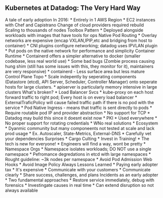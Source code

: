 ## Kubernetes at Datadog: The Very Hard Way

A tale of early adoption
In 2016:
    * Entirely in 1 AWS Region
    * EC2 instances with Chef and Capistrano
Change of cloud providers required rebuild
Scaling to thousands of nodes
Toolbox Pattern
    * Deployed alongside workloads with images that have tools for ops
Native Pod Routing
    * Overlay networks are expensive (encap VXLAN,IPIP,etc and bridging from host to container)
    * CNI plugins configure networking; datadog uses IPVLAN plugin
    * Put pods on the native network for performance and simplicity
Container Runtime
    * Containerd offers a simpler alternative to docker (smaller codebase, less real world use)
    * Some bad bugs (Zombie process causing hung shim (still has some issues with this, they monitor for it), maintainers are very responsive)
    * containerd - Less surface area but less mature
Control Plane Topo
    * Scale indepently by seperating components (Datastore (etcd), API Server, Scheduler, Controller Manager) onto seperate hosts for large clusters.
    * apiserver is particularly memory intensive in large clusters
What's broken?
    * Load Balancer Svcs
        * kube-proxy on each host forward traffic to right pod; Every host is on every load balancer
        * ExternalTraficPolicy will cause failed traffic path if there is no pod with the service
        * Pod Native Ingress - means that traffic is sent directly to pods
            * Require routable pod IP and provider abstraction
        * No support for TCP
            * Datadog may build this since it doesnt exist now
    * PKI
        * Used everywhere
        * No proper support for rotating credentials
        * WNo real solutions
    * Ecosystem
        * Dyanmic community but many componeents not tested at scale and lack prod usage
        * Ex. Autoscaler, State-Metrics, External-DNS
        * Carefully vet your dependencies
Surprises
    * Cargo Culting
        * Invest in Training!
            * The tech is new for everyone!
            * Engineers will find a way, wont be pretty
    * Namespace Orgs
        * Namespace isolates workloads; DO NOT use a single namespace
        * Pefromance degredations in etcd with large namespaces
        * Rought guideline: ~3k nodes per namespace
    * Avoid Pod Admission Web Hooks
    * Avoid Image Policy Always
Lessons Learned
    * Paying early adopter tax
        * It's expensive
    * Communicate with your customers
        * Communicate clearly
        * Share success, challenges, and plans
Incidents as an early adopter
    * Two fundamental approaches
        * Restore service immediately, debug with forensics
        * Investingate causes in real time
            * Can extend disruption so not always available

